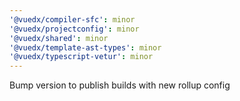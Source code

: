 ```yaml
---
'@vuedx/compiler-sfc': minor
'@vuedx/projectconfig': minor
'@vuedx/shared': minor
'@vuedx/template-ast-types': minor
'@vuedx/typescript-vetur': minor
---
```


Bump version to publish builds with new rollup config
